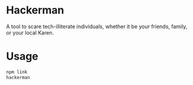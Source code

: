 # Hackerman
A tool to scare tech-illiterate individuals, whether it be your friends, family, or your local Karen.

# Usage
```bash
npm link
hackerman
```